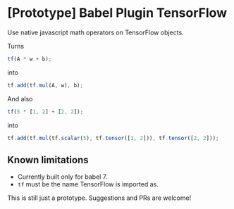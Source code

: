 # [Prototype] Babel Plugin TensorFlow

Use native javascript math operators on TensorFlow objects.

Turns

```javascript
tf(A * w + b);
```

into 

```javascript
tf.add(tf.mul(A, w), b);
```

And also

```javascript
tf(5 * [1, 2] + [2, 2]);
```

into

```javascript
tf.add(tf.mul(tf.scalar(5), tf.tensor([1, 2])), tf.tensor([2, 2]));
```

## Known limitations

* Currently built only for babel 7.
* `tf` must be the name TensorFlow is imported as.

This is still just a prototype. Suggestions and PRs are welcome!